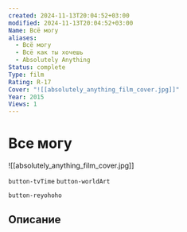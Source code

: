 ```yaml
---
created: 2024-11-13T20:04:52+03:00
modified: 2024-11-13T20:04:52+03:00
Name: Всë могу
aliases:
  - Всë могу
  - Всë как ты хочешь
  - Absolutely Anything
Status: complete
Type: film
Rating: R-17
Cover: "![[absolutely_anything_film_cover.jpg]]"
Year: 2015
Views: 1
---
```


# Все могу

![[absolutely_anything_film_cover.jpg]]

`button-tvTime` `button-worldArt`

`button-reyohoho`

## Описание


